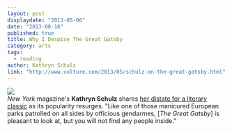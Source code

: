 ```yaml
---
layout: post
displaydate: "2013-05-06"
date: "2013-08-16"
published: true
title: Why I Despise The Great Gatsby
category: arts
tags: 
  - reading
author: Kathryn Schulz
link: "http://www.vulture.com/2013/05/schulz-on-the-great-gatsby.html"
---
```


![](http://upload.wikimedia.org/wikipedia/en/b/b0/Gatsby_1925_jacket.gif)<br>
_New York_ magazine's **Kathryn Schulz** shares <a href="http://www.vulture.com/2013/05/schulz-on-the-great-gatsby.html">her distate for a literary classic</a> as its popularity resurges. "Like one of those manicured European parks patrolled on all sides by officious gendarmes, [_The Great Gatsby_] is pleasant to look at, but you will not find any people inside."